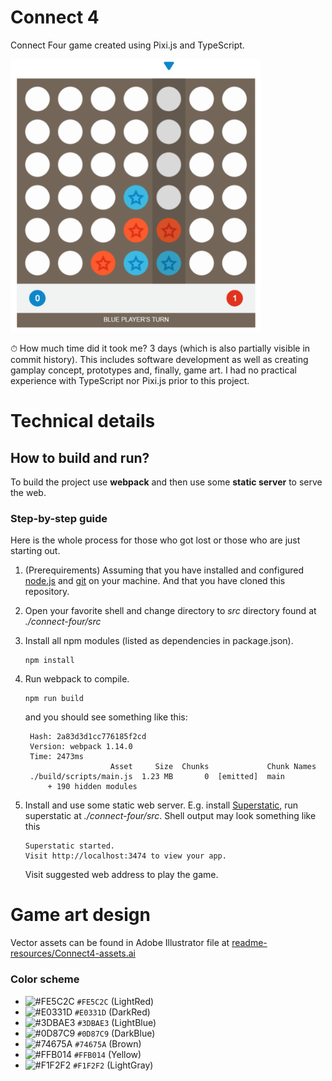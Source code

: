 # Connect 4
Connect Four game created using Pixi.js and TypeScript.

<img src="readme-resources/screenshot.png" alt="Prototype" width="400"/>

⏱ How much time did it took me? 3 days (which is also partially visible in commit history). This includes software development as well as creating gamplay concept, prototypes and, finally, game art. I had no practical experience with TypeScript nor Pixi.js prior to this project. 

# Technical details
## How to build and run?
To build the project use **webpack** and then use some **static server** to serve the web.

### Step-by-step guide
Here is the whole process for those who got lost or those who are just starting out.

1. (Prerequirements) Assuming that you have installed and configured [node.js](https://docs.npmjs.com/getting-started/installing-node) and [git](https://git-scm.com/) on your machine. And that you have cloned this repository.
2. Open your favorite shell and change directory to _src_ directory found at _./connect-four/src_
3. Install all npm modules (listed as dependencies in package.json).

   ```
   npm install
   ```
4. Run webpack to compile.

   ```
   npm run build
   ```
   
   and you should see something like this:
   
   ```
    Hash: 2a83d3d1cc776185f2cd
    Version: webpack 1.14.0
    Time: 2473ms
                      Asset     Size  Chunks             Chunk Names
    ./build/scripts/main.js  1.23 MB       0  [emitted]  main
        + 190 hidden modules
    ```
5. Install and use some static web server. E.g. install [Superstatic](https://github.com/firebase/superstatic), run superstatic at _./connect-four/src_. Shell output may look something like this
   
   ```
   Superstatic started.
   Visit http://localhost:3474 to view your app.
   ```
   
   Visit suggested web address to play the game.


# Game art design
Vector assets can be found in Adobe Illustrator file at  [readme-resources/Connect4-assets.ai](https://github.com/MiroslavJelaska/connect-four/blob/master/readme-resources/Connect4-assets.ai)

### Color scheme
* ![#FE5C2C](http://placehold.it/15/FE5C2C/000000?text=+) `#FE5C2C` (LightRed)
* ![#E0331D](http://placehold.it/15/E0331D/000000?text=+) `#E0331D` (DarkRed)
* ![#3DBAE3](http://placehold.it/15/3DBAE3/000000?text=+) `#3DBAE3` (LightBlue)
* ![#0D87C9](http://placehold.it/15/0D87C9/000000?text=+) `#0D87C9` (DarkBlue)
* ![#74675A](http://placehold.it/15/74675A/000000?text=+) `#74675A` (Brown)
* ![#FFB014](http://placehold.it/15/FFB014/000000?text=+) `#FFB014` (Yellow)
* ![#F1F2F2](http://placehold.it/15/F1F2F2/000000?text=+) `#F1F2F2` (LightGray)

